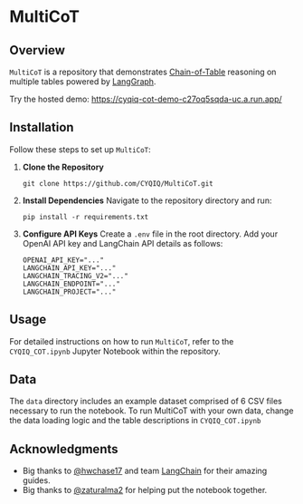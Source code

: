# MultiCoT

## Overview
`MultiCoT` is a repository that demonstrates [Chain-of-Table](https://arxiv.org/abs/2401.04398) reasoning on multiple tables powered by [LangGraph](https://github.com/langchain-ai/langgraph).

Try the hosted demo: https://cyqiq-cot-demo-c27oq5sqda-uc.a.run.app/

## Installation

Follow these steps to set up `MultiCoT`:

1. **Clone the Repository**
    ```
    git clone https://github.com/CYQIQ/MultiCoT.git
    ```
2. **Install Dependencies**
    Navigate to the repository directory and run:
    ```
    pip install -r requirements.txt
    ```
3. **Configure API Keys**
    Create a `.env` file in the root directory. Add your OpenAI API key and LangChain API details as follows:
    ```
    OPENAI_API_KEY="..."
    LANGCHAIN_API_KEY="..."
    LANGCHAIN_TRACING_V2="..."
    LANGCHAIN_ENDPOINT="..."
    LANGCHAIN_PROJECT="..."
    ```

## Usage
For detailed instructions on how to run `MultiCoT`, refer to the `CYQIQ_COT.ipynb` Jupyter Notebook within the repository.

## Data
The `data` directory includes an example dataset comprised of 6 CSV files necessary to run the notebook. To run MultiCoT with your own data, change the data loading logic and the table descriptions in `CYQIQ_COT.ipynb`

## Acknowledgments
- Big thanks to [@hwchase17](https://github.com/hwchase17) and team [LangChain](https://github.com/langchain-ai) for their amazing guides.
- Big thanks to [@zaturalma2](https://github.com/zaturalma2) for helping put the notebook together.
